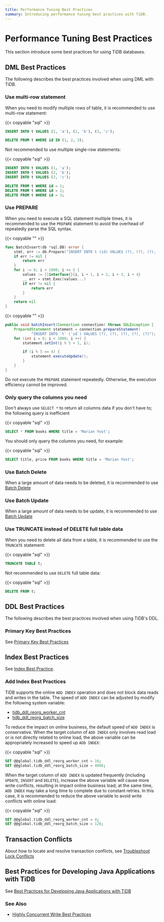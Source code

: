 ```yaml
---
title: Performance Tuning Best Practices
summary: Introducing performance tuning best practices with TiDB.
---
```


# Performance Tuning Best Practices

This section introduce some best practices for using TiDB databases.

## DML Best Practices

The following describes the best practices involved when using DML with TiDB.

### Use multi-row statement

When you need to modify multiple rows of table, it is recommended to use multi-row statement:

{{< copyable "sql" >}}

```sql
INSERT INTO t VALUES (1, 'a'), (2, 'b'), (3, 'c');

DELETE FROM t WHERE id IN (1, 2, 3);
```

Not recommended to use multiple single-row statements:

{{< copyable "sql" >}}

```sql
INSERT INTO t VALUES (1, 'a');
INSERT INTO t VALUES (2, 'b');
INSERT INTO t VALUES (3, 'c');

DELETE FROM t WHERE id = 1;
DELETE FROM t WHERE id = 2;
DELETE FROM t WHERE id = 3;
```

### Use PREPARE

When you need to execute a SQL statement multiple times, it is recommended to use the `PREPARE` statement to avoid the overhead of repeatedly parse the SQL syntax.

<SimpleTab>
<div label="Golang">

{{< copyable "" >}}

```go
func BatchInsert(db *sql.DB) error {
    stmt, err := db.Prepare("INSERT INTO t (id) VALUES (?), (?), (?), (?), (?)")
    if err != nil {
        return err
    }
    for i := 0; i < 1000; i += 5 {
        values := []interface{}{i, i + 1, i + 2, i + 3, i + 4}
        _, err = stmt.Exec(values...)
        if err != nil {
            return err
        }
    }
    return nil
}
```

</div>

<div label="Java">

{{< copyable "" >}}

```java
public void batchInsert(Connection connection) throws SQLException {
    PreparedStatement statement = connection.prepareStatement(
            "INSERT INTO `t` (`id`) VALUES (?), (?), (?), (?), (?)");
    for (int i = 0; i < 1000; i ++) {
        statement.setInt(i % 5 + 1, i);

        if (i % 5 == 4) {
            statement.executeUpdate();
        }
    }
}
```

</div>
</SimpleTab>

Do not execute the `PREPARE` statement repeatedly. Otherwise, the execution efficiency cannot be improved.

### Only query the columns you need

Don't always use `SELECT *` to return all columns data if you don't have to; the following query is inefficient

{{< copyable "sql" >}}

```sql
SELECT * FROM books WHERE title = 'Marian Yost';
```

You should only query the columns you need, for example:

{{< copyable "sql" >}}

```sql
SELECT title, price FROM books WHERE title = 'Marian Yost';
```

### Use Batch Delete

When a large amount of data needs to be deleted, it is recommended to use [Batch Delete](/develop/delete-data.md#bulk-delete)

### Use Batch Update

When a large amount of data needs to be update, it is recommended to use [Batch Update](/develop/delete-data.md#bulk-delete)

### Use TRUNCATE instead of DELETE full table data

When you need to delete all data from a table, it is recommended to use the `TRUNCATE` statement:

{{< copyable "sql" >}}

```sql
TRUNCATE TABLE t;
```

Not recommended to use `DELETE` full table data:

{{< copyable "sql" >}}

```sql
DELETE FROM t;
```

## DDL Best Practices

The following describes the best practices involved when using TiDB's DDL.

### Primary Key Best Practices

See [Primary Key Best Practices](/develop/create-table.md#best-practices-for-select-primary-key)

## Index Best Practices

See [Index Best Practice](/develop/index-best-practice.md).

### Add Index Best Practices

TiDB supports the online `ADD INDEX` operation and does not block data reads and writes in the table. The speed of `ADD INDEX` can be adjusted by modify the following system variable:

* [tidb_ddl_reorg_worker_cnt](/system-variables.md#tidb_ddl_reorg_worker_cnt)
* [tidb_ddl_reorg_batch_size](/system-variables.md#tidb_ddl_reorg_batch_size)

To reduce the impact on online business, the default speed of `ADD INDEX` is conservative. When the target column of `ADD INDEX` only involves read load or is not directly related to online load, the above variable can be appropriately increased to speed up `ADD INDEX`:

{{< copyable "sql" >}}

```sql
SET @@global.tidb_ddl_reorg_worker_cnt = 16;
SET @@global.tidb_ddl_reorg_batch_size = 4096;
```

When the target column of `ADD INDEX` is updated frequently (including `UPDATE`, `INSERT` and `DELETE`), increase the above variable will cause more write conflicts, resulting in impact online business load; at the same time, `ADD INDEX` may take a long time to complete due to constant retries. In this case, it is recommended to reduce the above variable to avoid write conflicts with online load:

{{< copyable "sql" >}}

```sql
SET @@global.tidb_ddl_reorg_worker_cnt = 4;
SET @@global.tidb_ddl_reorg_batch_size = 128;
```

## Transaction Conflicts

About how to locate and resolve transaction conflicts, see [Troubleshoot Lock Conflicts](/troubleshoot-lock-conflicts.md)

## Best Practices for Developing Java Applications with TiDB

See [Best Practices for Developing Java Applications with TiDB](/best-practices/java-app-best-practices.md)

### See Also

- [Highly Concurrent Write Best Practices](/best-practices/high-concurrency-best-practices.md)

